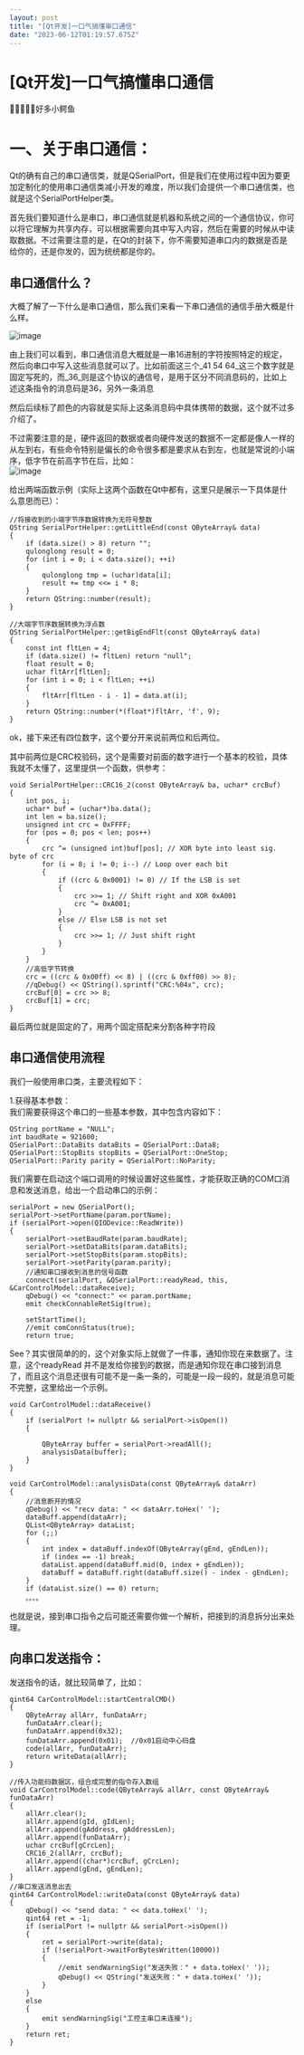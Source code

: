 ```yaml
---
layout: post
title: "[Qt开发]一口气搞懂串口通信"
date: "2023-06-12T01:19:57.675Z"
---
```

\[Qt开发\]一口气搞懂串口通信
=================

🐊🐊🐊🐊🐊好多小鳄鱼

一、关于串口通信：
=========

Qt的确有自己的串口通信类，就是QSerialPort，但是我们在使用过程中因为要更加定制化的使用串口通信类减小开发的难度，所以我们会提供一个串口通信类，也就是这个SerialPortHelper类。

首先我们要知道什么是串口，串口通信就是机器和系统之间的一个通信协议，你可以将它理解为共享内存，可以根据需要向其中写入内容，然后在需要的时候从中读取数据。不过需要注意的是，在Qt的封装下，你不需要知道串口内的数据是否是给你的，还是你发的，因为统统都是你的。

串口通信什么？
-------

大概了解了一下什么是串口通信，那么我们来看一下串口通信的通信手册大概是什么样。

![image](https://img2023.cnblogs.com/blog/3013923/202306/3013923-20230611201043929-1799994630.png)

由上我们可以看到，串口通信消息大概就是一串16进制的字符按照特定的规定，然后向串口中写入这些消息就可以了。比如前面这三个_41 54 64_这三个数字就是固定写死的，而_36_则是这个协议的通信号，是用于区分不同消息码的，比如上述这条指令的消息码是36，另外一条消息

然后后续标了颜色的内容就是实际上这条消息码中具体携带的数据，这个就不过多介绍了。

不过需要注意的是，硬件返回的数据或者向硬件发送的数据不一定都是像人一样的从左到右，有些命令特别是偏长的命令很多都是要求从右到左，也就是常说的小端序，低字节在前高字节在后，比如：  
![image](https://img2023.cnblogs.com/blog/3013923/202306/3013923-20230611202113040-1419465681.png)

给出两端函数示例（实际上这两个函数在Qt中都有，这里只是展示一下具体是什么意思而已）：

    //将接收到的小端字节序数据转换为无符号整数
    QString SerialPortHelper::getLittleEnd(const QByteArray& data)
    {
    	if (data.size() > 8) return "";
    	qulonglong result = 0;
    	for (int i = 0; i < data.size(); ++i)
    	{
    		qulonglong tmp = (uchar)data[i];
    		result += tmp <<= i * 8;
    	}
    	return QString::number(result);
    }
    
    //大端字节序数据转换为浮点数
    QString SerialPortHelper::getBigEndFlt(const QByteArray& data)
    {
    	const int fltLen = 4;
    	if (data.size() != fltLen) return "null";
    	float result = 0;
    	uchar fltArr[fltLen];
    	for (int i = 0; i < fltLen; ++i)
    	{
    		fltArr[fltLen - i - 1] = data.at(i);
    	}
    	return QString::number(*(float*)fltArr, 'f', 9);
    }
    

ok，接下来还有四位数字，这个要分开来说前两位和后两位。

其中前两位是CRC校验码，这个是需要对前面的数字进行一个基本的校验，具体我就不太懂了，这里提供一个函数，供参考：

    void SerialPortHelper::CRC16_2(const QByteArray& ba, uchar* crcBuf)
    {
    	int pos, i;
    	uchar* buf = (uchar*)ba.data();
    	int len = ba.size();
    	unsigned int crc = 0xFFFF;
    	for (pos = 0; pos < len; pos++)
    	{
    		crc ^= (unsigned int)buf[pos]; // XOR byte into least sig. byte of crc
    		for (i = 8; i != 0; i--) // Loop over each bit
    		{
    			if ((crc & 0x0001) != 0) // If the LSB is set
    			{
    				crc >>= 1; // Shift right and XOR 0xA001
    				crc ^= 0xA001;
    			}
    			else // Else LSB is not set
    			{
    				crc >>= 1; // Just shift right
    			}
    		}
    	}
    	//高低字节转换
    	crc = ((crc & 0x00ff) << 8) | ((crc & 0xff00) >> 8);
    	//qDebug() << QString().sprintf("CRC:%04x", crc);
    	crcBuf[0] = crc >> 8;
    	crcBuf[1] = crc;
    }
    

最后两位就是固定的了，用两个固定搭配来分割各种字符段

串口通信使用流程
--------

我们一般使用串口类，主要流程如下：

1.获得基本参数：  
我们需要获得这个串口的一些基本参数，其中包含内容如下：

    QString portName = "NULL";
    int baudRate = 921600;
    QSerialPort::DataBits dataBits = QSerialPort::Data8;
    QSerialPort::StopBits stopBits = QSerialPort::OneStop;
    QSerialPort::Parity parity = QSerialPort::NoParity;
    

我们需要在启动这个端口调用的时候设置好这些属性，才能获取正确的COM口消息和发送消息，给出一个启动串口的示例：

    serialPort = new QSerialPort();
    serialPort->setPortName(param.portName);
    if (serialPort->open(QIODevice::ReadWrite))
    {
    	serialPort->setBaudRate(param.baudRate);
    	serialPort->setDataBits(param.dataBits);
    	serialPort->setStopBits(param.stopBits);
    	serialPort->setParity(param.parity);
    	//通知串口接收到消息的信号函数
    	connect(serialPort, &QSerialPort::readyRead, this, &CarControlModel::dataReceive);	
    	qDebug() << "connect:" << param.portName;
    	emit checkConnableRetSig(true);
    
    	setStartTime();
    	//emit comConnStatus(true);
    	return true;
    

See？其实很简单的的，这个对象实际上就做了一件事，通知你现在来数据了。注意，这个readyRead 并不是发给你接到的数据，而是通知你现在串口接到消息了，而且这个消息还很有可能不是一条一条的，可能是一段一段的，就是消息可能不完整，这里给出一个示例。

    void CarControlModel::dataReceive()
    {
    	if (serialPort != nullptr && serialPort->isOpen())
    	{
    
    		QByteArray buffer = serialPort->readAll();
    		analysisData(buffer);
    	}
    }
    
    void CarControlModel::analysisData(const QByteArray& dataArr)
    {
    	//消息断开的情况
    	qDebug() << "recv data: " << dataArr.toHex(' ');
    	dataBuff.append(dataArr);
    	QList<QByteArray> dataList;
    	for (;;)
    	{
    		int index = dataBuff.indexOf(QByteArray(gEnd, gEndLen));
    		if (index == -1) break;
    		dataList.append(dataBuff.mid(0, index + gEndLen));
    		dataBuff = dataBuff.right(dataBuff.size() - index - gEndLen);
    	}
    	if (dataList.size() == 0) return;
    	。。。。
    

也就是说，接到串口指令之后可能还需要你做一个解析，把接到的消息拆分出来处理。

向串口发送指令：
--------

发送指令的话，就比较简单了，比如：

    qint64 CarControlModel::startCentralCMD()
    {
    	QByteArray allArr, funDataArr;
    	funDataArr.clear();
    	funDataArr.append(0x32);
    	funDataArr.append(0x01);  //0x01启动中心码盘
    	code(allArr, funDataArr);
    	return writeData(allArr);
    }
    
    //传入功能码数据区，组合成完整的指令存入数组
    void CarControlModel::code(QByteArray& allArr, const QByteArray& funDataArr)
    {
    	allArr.clear();
    	allArr.append(gId, gIdLen);
    	allArr.append(gAddress, gAddressLen);
    	allArr.append(funDataArr);
    	uchar crcBuf[gCrcLen];
    	CRC16_2(allArr, crcBuf);
    	allArr.append((char*)crcBuf, gCrcLen);
    	allArr.append(gEnd, gEndLen);
    }
    //串口发送消息出去
    qint64 CarControlModel::writeData(const QByteArray& data)
    {
    	qDebug() << "send data: " << data.toHex(' ');
    	qint64 ret = -1;
    	if (serialPort != nullptr && serialPort->isOpen())
    	{
    		ret = serialPort->write(data);
    		if (!serialPort->waitForBytesWritten(10000))
    		{
    			//emit sendWarningSig("发送失败：" + data.toHex(' '));
    			qDebug() << QString("发送失败：" + data.toHex(' '));
    		}
    	}
    	else
    	{
    		emit sendWarningSig("工控主串口未连接");
    	}
    	return ret;
    }